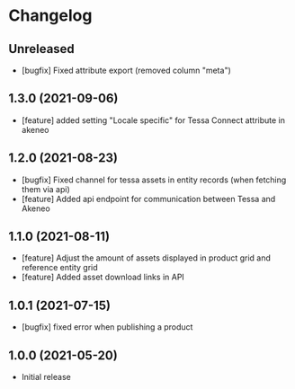 # Changelog

## Unreleased

* [bugfix] Fixed attribute export (removed column "meta")

## 1.3.0 (2021-09-06)

* [feature] added setting "Locale specific" for Tessa Connect attribute in akeneo

## 1.2.0 (2021-08-23)

* [bugfix] Fixed channel for tessa assets in entity records (when fetching them via api)
* [feature] Added api endpoint for communication between Tessa and Akeneo

## 1.1.0 (2021-08-11)

* [feature] Adjust the amount of assets displayed in product grid and reference entity grid
* [feature] Added asset download links in API

## 1.0.1 (2021-07-15)
* [bugfix] fixed error when publishing a product

## 1.0.0 (2021-05-20)
* Initial release
